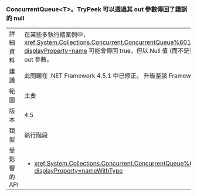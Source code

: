 ### <a name="concurrentqueuelttgttrypeek-can-return-an-erroneous-null-via-its-out-parameter"></a>ConcurrentQueue&lt;T&gt;。TryPeek 可以透過其 out 參數傳回了錯誤的 null

|   |   |
|---|---|
|詳細資料|在某些多執行緒案例中，<xref:System.Collections.Concurrent.ConcurrentQueue%601.TryPeek(%600@)?displayProperty=name> 可能會傳回 true，但以 Null 值 (而不是查看到的正確值) 填入 out 參數。|
|建議|此問題在 .NET Framework 4.5.1 中已修正。 升級至該 Framework 將會解決問題。|
|範圍|主要|
|版本|4.5|
|類型|執行階段|
|受影響的 API|<ul><li><xref:System.Collections.Concurrent.ConcurrentQueue%601.TryPeek(%600@)?displayProperty=nameWithType></li></ul>|

